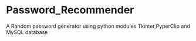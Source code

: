 # Password_Recommender
A Random password generator using python modules Tkinter,PyperClip and MySQL database 
